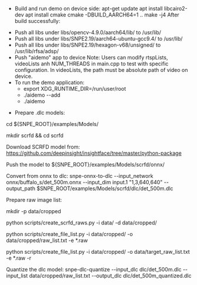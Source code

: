 * Build and run demo on device side:
  apt-get update
  apt install libcairo2-dev
  apt install cmake
  cmake -DBUILD_AARCH64=1 ..
  make -j4
After build successfully:
- Push all libs under libs/opencv-4.9.0/aarch64/lib/ to /usr/lib/
- Push all libs under libs/SNPE2.19/aarch64-ubuntu-gcc9.4/ to /usr/lib/
- Push all libs under libs/SNPE2.19/hexagon-v68/unsigned/ to /usr/lib/rfsa/adsp/
- Push "aidemo" app to device
	Note: Users can modify rtspLists, videoLists anh NUM_THREADS in main.cpp to test with specific configuration. In videoLists, the path must be absolute path of video on device.
- To run the demo application:
	+ export XDG_RUNTIME_DIR=/run/user/root
	+ ./aidemo --add
	+ ./aidemo

* Prepare .dlc models:

cd ${SNPE_ROOT}/examples/Models/

mkdir scrfd && cd scrfd

Download SCRFD model from: https://github.com/deepinsight/insightface/tree/master/python-package

Push the model to ${SNPE_ROOT}/examples/Models/scrfd/onnx/

Convert from onnx to dlc: snpe-onnx-to-dlc --input_network onnx/buffalo_s/det_500m.onnx --input_dim input.1 "1,3,640,640" --output_path $SNPE_ROOT/examples/Models/scrfd/dlc/det_500m.dlc

Prepare raw image list:

mkdir -p data/cropped

python scripts/create_scrfd_raws.py -i data/ -d data/cropped/

python scripts/create_file_list.py -i data/cropped/ -o data/cropped/raw_list.txt -e *.raw

python scripts/create_file_list.py -i data/cropped/ -o data/target_raw_list.txt -e *.raw -r

Quantize the dlc model: snpe-dlc-quantize --input_dlc dlc/det_500m.dlc --input_list data/cropped/raw_list.txt --output_dlc dlc/det_500m_quantized.dlc
